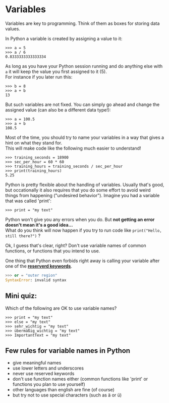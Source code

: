 # Variables

Variables are key to programming. Think of them as boxes for storing data values.

In Python a variable is created by assigning a value to it:
```idle
>>> a = 5
>>> a / 6
0.8333333333333334
```

As long as you have your Python session running and do anything else with `a` it will keep the value you first assigned to it (5).  
For instance if you later run this:
```idle
>>> b = 8
>>> a + b
13
```

But such variables are not fixed. You can simply go ahead and change the assigned value (can also be a different data type!):
```idle
>>> a = 100.5
>>> a + b
108.5
```

Most of the time, you should try to name your variables in a way that gives a hint on what they stand for.  
This will make code like the following much easier to understand!
```idle
>>> training_seconds = 18900
>>> sec_per_hour = 60 * 60
>>> training_hours = training_seconds / sec_per_hour
>>> print(training_hours)
5.25
```

Python is pretty flexible about the handling of variables. 
Usually that's good, but occationally it also requires that you do some effort to avoid weird things from happening ("undesired behavior").
Imagine you had a variable that was called 'print':
```idle
>>> print = "my text"
```
Python won't give you any errors when you do. But **not getting an error doesn't mean it's a good idea...**  
What do you think will now happen if you try to run code like `print("Hello, still there?")` ? 

Ok, I guess that's clear, right? Don't use variable names of common functions, or functions that you intend to use.

One thing that Python even forbids right away is calling your variable after one of the [**reserverd keywords**](https://www.w3schools.com/python/python_ref_keywords.asp).
<!--pytest-codeblocks:expect-error-->
```python
>>> or = "outer region"
SyntaxError: invalid syntax
```

## Mini quiz:

Which of the following are OK to use variable names?
```
>>> print = "my text"
>>> else = "my text"
>>> sehr_wichtig = "my text"
>>> übermäßig_wichtig = "my text"
>>> ImportantText = "my text"
```

## Few rules for variable names in Python
- give meaningful names
- use lower letters and underscores
- never use reserved keywords
- don't use function names either (common functions like 'print' or functions you plan to use yourself)
- other languages than english are fine (of course)
- but try not to use special characters (such as ä or ü)


